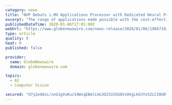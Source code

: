 ```yaml
---
category: news
title: "NXP Debuts i.MX Applications Processor with Dedicated Neural Processing Unit for Advanced Machine Learning at the Edge"
excerpt: "The range of applications made possible with the cost-effective i.MX 8M Plus spans people and object recognition for public safety, industrial machine vision, robotics, hand gesture, and emotion ..."
publishedDateTime: 2020-01-06T17:01:00Z
webUrl: "https://www.globenewswire.com/news-release/2020/01/06/1966719/0/en/NXP-Debuts-i-MX-Applications-Processor-with-Dedicated-Neural-Processing-Unit-for-Advanced-Machine-Learning-at-the-Edge.html"
type: article
quality: 0
heat: 0
published: false

provider:
  name: GlobeNewswire
  domain: globenewswire.com

topics:
  - AI
  - Computer Vision

secured: "U7y2e4Ooi/znG1gVuKucS4WsqEBmlLHo3O25IU5GQVs0VgLkOJYo5ZLCI0GRTVSj8weT6W7iW3nWJnGJVrGVqOuCC3Jo58P0iv4gr1iHQPJ/kix2Wi4HEtiNa6U/gBpaKwqdlIl3NEIn8fjr8iY8qCHjlMzUBE2uJKLwBnKe8ICUyBWRSZzb+K0HlbXuoV3yCWFjPXSXiP8D+GQ3h3cA1wlVBWtYK4dOTblHcVGxoLvm+BwfGuEobXZoWZfHNbaJ4d57PMX6ov7YdW44t8YRcz/Oomo2uTUOfi2kdsXg2SAX9Q/jtqjz+DJE60YqLsMs;Xbw7b5bF0/81fitP3vkdUA=="
---
```


